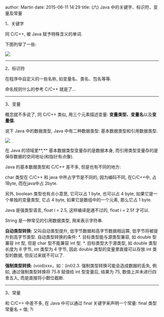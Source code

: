 author: Martin
date: 2015-06-11 14:29
title: (六) Java 中的关键字、标识符、变量及常量

1、关键字

同 C/C++, 被 Java 赋予特殊含义的单词.

下图列举了一些:

![](http://i60.tinypic.com/5dl0ea.jpg)

* * *



2、标识符

在程序中自定义的一些名称, 如变量名、类名、包名等等.

命名规则什么的参考 C/C++ 就是了…

* * *



3、变量

概念就不多说了, 同 C/C++ 类似, 用三个元素描述变量: **变量类型、变量名**以及**变量值.**

说下 Java 中的数据类型, Java 中有二种数据类型: 基本数据类型和引用数据类型.

![](http://i57.tinypic.com/2utnpeb.jpg)

在 Java 的领域里**,** 基本数据类型变量存的是数据本身, 而引用类型变量存的是保存数据的空间地址(和指针有点像).

Java 的基本数据类型和 C/C++ 差不多, 但是也有不同的地方:

char 类型在 C/C++ 和 java 中所占字节是不同的, 因为编码不同, 在C/C++中, 占 1Byte, 而在java中占 2byte.

另外, boolean 类型也有点小意思, 它可以占 1 byte, 也可以占 4 byte, 如果它是一个单独的变量类型, 它占 4 byte, 如果它是数组中的一个元素, 那么它占 1 byte.

Java 是强类型语言, float i = 2.5, 这样编译是通不过的, float i = 2.5f 才可以.

String 是一种常见的引用数据类型, 用来表示字符串.

**自动类型转换:** 又叫自动类型提升, 低字节数据和高字节数据相运算, 低字节将被提升到高字节类型.
自动类型转换的条件:
*. 目标类型能与源类型兼容, 如 double 型兼容 int 型, 但是 char 型不能兼容 int 型.
*. 目标类型大于源类型, 如 double 类型长度为 8 字节, int 类型为 4 字节, 因此 double 类型的变量里直接可以存放 int 类型的数据, 但反过来就不可以了.

**强制类型转换:** (void)xxx，如：(int)2.3.
强制类型转换可能会造成数据的丢失, 例如, 通过强制类型转换将 75.8 赋值给 int 型变量后, 结果为 75, 数值上并未进行四舍五入, 而是直接将小数位截断.

* * *

3、常量

和 C/C++ 中差不多, 在 Java 中可以通过 final 关键字来声明一个常量: final 类型 常量名 = 值;
?i
